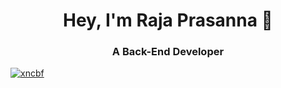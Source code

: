<h1 align="center">Hey, I'm Raja Prasanna 👋</h1>
<h3 align="center">A Back-End Developer</h3>

<a href="">
  <img align="center" src="https://github-readme-stats.vercel.app/api?username=raja-creoit&show_icons=true&theme=Gradient" alt="xncbf"/>
</a>

